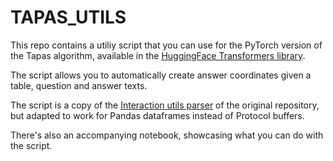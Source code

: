 # TAPAS_UTILS

This repo contains a utiliy script that you can use for the PyTorch version of the Tapas algorithm, available in the [HuggingFace Transformers library](https://huggingface.co/transformers/model_doc/tapas.html).

The script allows you to automatically create answer coordinates given a table, question and answer texts.

The script is a copy of the [Interaction utils parser](https://github.com/google-research/tapas/blob/master/tapas/utils/interaction_utils_parser.py) of the original repository, but adapted to work for Pandas dataframes instead of Protocol buffers.

There's also an accompanying notebook, showcasing what you can do with the script.
